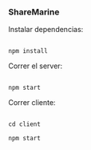 ### ShareMarine

Instalar dependencias:

```

npm install

```

Correr el server:

```

npm start

```

Correr cliente:

```

cd client

npm start

```
